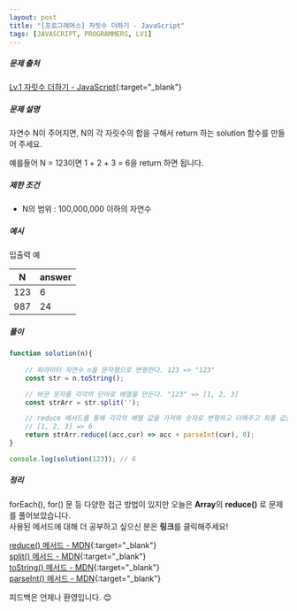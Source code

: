 ```yaml
---
layout: post
title: "[프로그래머스] 자릿수 더하기 - JavaScript"
tags: [JAVASCRIPT, PROGRAMMERS, LV1]
---
```

##### 문제 출처
[Lv.1 자릿수 더하기 - JavaScript](https://programmers.co.kr/learn/courses/30/lessons/12931?language=javascript){:target="_blank"}

##### 문제 설명
자연수 N이 주어지면, N의 각 자릿수의 합을 구해서 return 하는 solution 함수를 만들어 주세요.

예를들어 N = 123이면 1 + 2 + 3 = 6을 return 하면 됩니다.

##### 제한 조건
* N의 범위 : 100,000,000 이하의 자연수


##### 예시
입출력 예

|N|answer|
|---|---|
|123|6|
|987|24|

##### 풀이
```javascript
function solution(n){
    
    // 파라미터 자연수 n을 문자형으로 변형한다. 123 => "123"
    const str = n.toString();

    // 바꾼 문자를 각각의 단어로 배열을 만든다. "123" => [1, 2, 3]
    const strArr = str.split('');

    // reduce 메서드를 통해 각각의 배열 값을 가져와 숫자로 변형하고 더해주고 최종 값을 반환한다.
    // [1, 2, 3] => 6
    return strArr.reduce((acc,cur) => acc + parseInt(cur), 0);
}

console.log(solution(123)); // 6
```

##### 정리
forEach(), for() 문 등 다양한 접근 방법이 있지만 오늘은 **Array**의 **reduce()** 로 문제를 풀어보았습니다.<br />
사용된 메서드에 대해 더 공부하고 싶으신 분은 **링크**를 클릭해주세요!

[reduce() 메서드 - MDN](https://developer.mozilla.org/ko/docs/Web/JavaScript/Reference/Global_Objects/Array/reduce){:target="_blank"}<br />
[split() 메서드 - MDN](https://developer.mozilla.org/ko/docs/Web/JavaScript/Reference/Global_Objects/String/split){:target="_blank"}<br />
[toString() 메서드 - MDN](https://developer.mozilla.org/ko/docs/Web/JavaScript/Reference/Global_Objects/Number/toString){:target="_blank"}<br />
[parseInt() 메서드 - MDN](https://developer.mozilla.org/ko/docs/Web/JavaScript/Reference/Global_Objects/parseInt){:target="_blank"}

피드백은 언제나 환영입니다. 😊